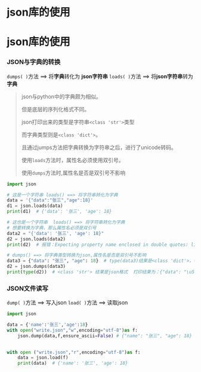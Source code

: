 # json库的使用


# json库的使用



###  JSON与字典的转换

`dumps( )`方法 ==> 将**字典**转化为 **json字符串** 
`loads( )`方法 ==> 将**json字符串**转为**字典**

>   json与python中的字典颇为相似。
>
>   但是底层的序列化格式不同。
>
>   json打印出来的类型是字符串`<class 'str'>`类型
>
>   而字典类型则是`<class 'dict'>`。
>
>   且通过jumps方法把字典转换为字符串之后，进行了unicode转码。
>
>   使用`loads`方法时，属性名必须使用双引号。
>
>   使用`dumps`方法时,属性名是否是双引号不影响

```python
import json

# 这是一个字符串 loads() ==> 将字符串转化为字典
data = '{"data":"张三","age":18}'
d1 = json.loads(data)
print(d1)  # {'data': '张三', 'age': 18}

# 这也是一个字符串  loads() ==> 将字符串转化为字典
# 想要转换为字典，那么属性名必须是双引号
data2 = "{'data': '张三', 'age': 18}"
d2 = json.loads(data2)
print(d2)  # 报错：Expecting property name enclosed in double quotes: line 1 column 2 (char 1)原因是没有用双引号

# dumps() ==> 将字典类型转换为json,属性名是否是双引号不影响
data3 = {"data": "张三", "age": 18}  # type(data3)结果是<class 'dict'>，字典类型
d2 = json.dumps(data3)
print(type(d2))  # <class 'str'> 结果是json格式  打印结果为：{"data": "\u5f20\u4e09", "age": 18} 
```

### JSON文件读写

`dump( )`方法 ==> 写入json
`load( )`方法 ==> 读取json

```python
import json

data = {'name':'张三','age':18}
with open("write.json","w",encoding="utf-8")as f:
    json.dump(data,f,ensure_ascii=False) # {"name": "张三", "age": 18}
    

with open ("write.json","r",encoding="utf-8")as f:
    data = json.load(f)
    print(data)  # {'name': '张三', 'age': 18} 
```






